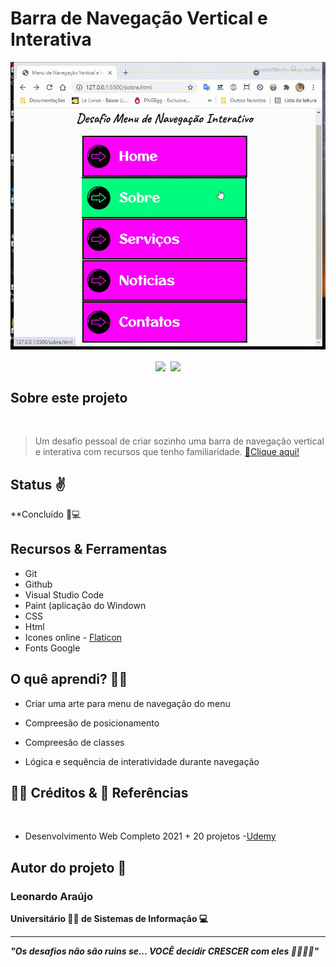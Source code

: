 <h1>Barra de Navegação Vertical e Interativa</h1>

<img src="demost/menu-demostracao.gif" aling="center">
<br>

<div align=center>

 <img src="https://github-readme-stats.vercel.app/api?username=araujoleonardo310&theme=dark&show_icons=true" height="150em" align=center>&nbsp;
    <img src="https://github-readme-stats.vercel.app/api/top-langs/?username=araujoleonardo310&layout=compact" height="150em" align=center>

</div>


## Sobre este projeto
<br>

> Um desafio pessoal de criar sozinho uma barra de navegação vertical e interativa com recursos que tenho familiaridade. <a href="">🔗Clique aqui!</a>

## Status ✌️

 **Concluído 🚀💻

## Recursos & Ferramentas 

* Git<br>
* Github<br>
* Visual Studio Code<br>
* Paint (aplicação do Windown<br>
* CSS<br>
* Html
* Icones online - [Flaticon](https://www.flaticon.com/br/)
* Fonts Google

## O quê aprendi? 🙋‍♂️

* Criar uma arte para menu de navegação do menu<br>

* Compreesão de posicionamento<br>

* Compreesão de classes<br>

* Lógica e sequência de interatividade durante navegação<br>


## 🐧🖖 Créditos & 🔗 Referências 
<br>

- Desenvolvimento Web Completo 2021 + 20 projetos -[Udemy](https://www.udemy.com/share/101WqG2@Pm1KfUtjSVcKdEFLAHJOVBRuSlc=/)

## Autor do projeto 👊

### Leonardo Araújo <br>
**Universitário 🧑‍🎓 de Sistemas de Informação 💻**
<hr>

***"Os desafios não são ruins se... VOCÊ decidir CRESCER com eles 🌠✨🚶‍♂️"*** 

